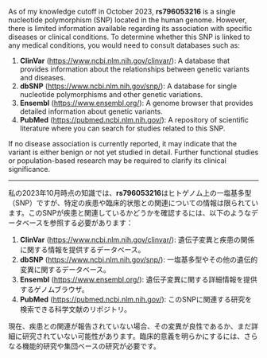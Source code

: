 As of my knowledge cutoff in October 2023, **rs796053216** is a single nucleotide polymorphism (SNP) located in the human genome. However, there is limited information available regarding its association with specific diseases or clinical conditions. To determine whether this SNP is linked to any medical conditions, you would need to consult databases such as:

1. **ClinVar** (https://www.ncbi.nlm.nih.gov/clinvar/): A database that provides information about the relationships between genetic variants and diseases.
2. **dbSNP** (https://www.ncbi.nlm.nih.gov/snp/): A database for single nucleotide polymorphisms and other genetic variations.
3. **Ensembl** (https://www.ensembl.org/): A genome browser that provides detailed information about genetic variants.
4. **PubMed** (https://pubmed.ncbi.nlm.nih.gov/): A repository of scientific literature where you can search for studies related to this SNP.

If no disease association is currently reported, it may indicate that the variant is either benign or not yet studied in detail. Further functional studies or population-based research may be required to clarify its clinical significance.

---

私の2023年10月時点の知識では、**rs796053216**はヒトゲノム上の一塩基多型（SNP）ですが、特定の疾患や臨床的状態との関連についての情報は限られています。このSNPが疾患と関連しているかどうかを確認するには、以下のようなデータベースを参照する必要があります：

1. **ClinVar** (https://www.ncbi.nlm.nih.gov/clinvar/): 遺伝子変異と疾患の関係に関する情報を提供するデータベース。
2. **dbSNP** (https://www.ncbi.nlm.nih.gov/snp/): 一塩基多型やその他の遺伝的変異に関するデータベース。
3. **Ensembl** (https://www.ensembl.org/): 遺伝子変異に関する詳細情報を提供するゲノムブラウザ。
4. **PubMed** (https://pubmed.ncbi.nlm.nih.gov/): このSNPに関連する研究を検索できる科学文献のリポジトリ。

現在、疾患との関連が報告されていない場合、その変異が良性であるか、まだ詳細に研究されていない可能性があります。臨床的意義を明らかにするには、さらなる機能的研究や集団ベースの研究が必要です。